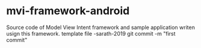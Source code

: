 # mvi-framework-android
Source code of Model View Intent framework and sample application writen usign this framework.
template file -sarath-2019
git commit -m "first commit"

